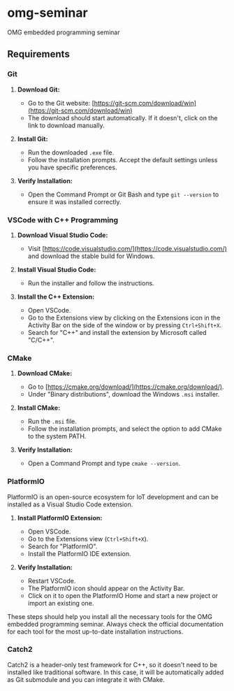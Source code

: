 # omg-seminar
OMG embedded programming seminar

## Requirements

### Git

1. **Download Git:**
   - Go to the Git website: [https://git-scm.com/download/win](https://git-scm.com/download/win)
   - The download should start automatically. If it doesn't, click on the link to download manually.

2. **Install Git:**
   - Run the downloaded `.exe` file.
   - Follow the installation prompts. Accept the default settings unless you have specific preferences.

3. **Verify Installation:**
   - Open the Command Prompt or Git Bash and type `git --version` to ensure it was installed correctly.

### VSCode with C++ Programming

1. **Download Visual Studio Code:**
   - Visit [https://code.visualstudio.com/](https://code.visualstudio.com/) and download the stable build for Windows.

2. **Install Visual Studio Code:**
   - Run the installer and follow the instructions.

3. **Install the C++ Extension:**
   - Open VSCode.
   - Go to the Extensions view by clicking on the Extensions icon in the Activity Bar on the side of the window or by pressing `Ctrl+Shift+X`.
   - Search for "C++" and install the extension by Microsoft called "C/C++".

### CMake

1. **Download CMake:**
   - Go to [https://cmake.org/download/](https://cmake.org/download/).
   - Under "Binary distributions", download the Windows `.msi` installer.

2. **Install CMake:**
   - Run the `.msi` file.
   - Follow the installation prompts, and select the option to add CMake to the system PATH.

3. **Verify Installation:**
   - Open a Command Prompt and type `cmake --version`.

### PlatformIO

PlatformIO is an open-source ecosystem for IoT development and can be installed as a Visual Studio Code extension.

1. **Install PlatformIO Extension:**
   - Open VSCode.
   - Go to the Extensions view (`Ctrl+Shift+X`).
   - Search for "PlatformIO".
   - Install the PlatformIO IDE extension.

2. **Verify Installation:**
   - Restart VSCode.
   - The PlatformIO icon should appear on the Activity Bar.
   - Click on it to open the PlatformIO Home and start a new project or import an existing one.

These steps should help you install all the necessary tools for the OMG embedded programming seminar. Always check the official documentation for each tool for the most up-to-date installation instructions.

### Catch2

Catch2 is a header-only test framework for C++, so it doesn't need to be installed like traditional software. In this case, it will be automatically added as Git submodule and you can integrate it with CMake.

